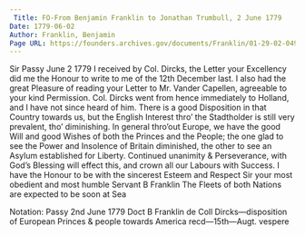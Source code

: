 ```yaml
---
 Title: FO-From Benjamin Franklin to Jonathan Trumbull, 2 June 1779
Date: 1779-06-02
Author: Franklin, Benjamin
Page URL: https://founders.archives.gov/documents/Franklin/01-29-02-0493
---
```


Sir
Passy June 2 1779
I received by Col. Dircks, the Letter your Excellency did me the Honour to write to me of the 12th December last. I also had the great Pleasure of reading your Letter to Mr. Vander Capellen, agreeable to your kind Permission. Col. Dircks went from hence immediately to Holland, and I have not since heard of him. There is a good Disposition in that Country towards us, but the English Interest thro’ the Stadtholder is still very prevalent, tho’ diminishing. In general thro’out Europe, we have the good Will and good Wishes of both the Princes and the People; the one glad to see the Power and Insolence of Britain diminished, the other to see an Asylum established for Liberty. Continued unanimity & Perseverance, with God’s Blessing will effect this, and crown all our Labours with Success. I have the Honour to be with the sincerest Esteem and Respect Sir your most obedient and most humble Servant
B Franklin
The Fleets of both Nations are expected to be soon at Sea
  
Notation: Passy 2nd June 1779 Doct B Franklin de Coll Dircks—disposition of European Princes & people towards America recd—15th—Augt. vespere

